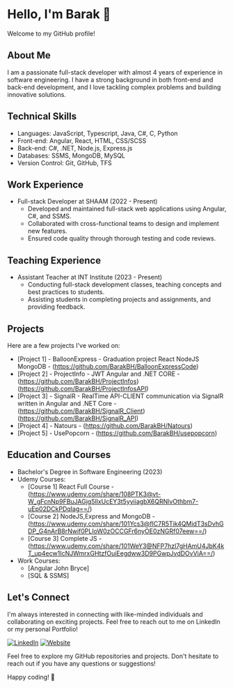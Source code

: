 # Hello, I'm Barak 👋

Welcome to my GitHub profile!

## About Me
I am a passionate full-stack developer with almost 4 years of experience in software engineering. I have a strong background in both front-end and back-end development, and I love tackling complex problems and building innovative solutions.

## Technical Skills
- Languages: JavaScript, Typescript, Java, C#, C, Python
- Front-end: Angular, React, HTML, CSS/SCSS
- Back-end: C#, .NET, Node.js, Express.js
- Databases: SSMS, MongoDB, MySQL
- Version Control: Git, GitHub, TFS

## Work Experience
- Full-stack Developer at SHAAM (2022 - Present)
  - Developed and maintained full-stack web applications using Angular, C#, and SSMS.
  - Collaborated with cross-functional teams to design and implement new features.
  - Ensured code quality through thorough testing and code reviews.

## Teaching Experience
- Assistant Teacher at INT Institute (2023 - Present)
  - Conducting full-stack development classes, teaching concepts and best practices to students.
  - Assisting students in completing projects and assignments, and providing feedback.

## Projects
Here are a few projects I've worked on:
- [Project 1] - BalloonExpress - Graduation project React NodeJS MongoDB - (https://github.com/BarakBH/BalloonExpressCode)
- [Project 2] - ProjectInfo - JWT Angular and .NET CORE - (https://github.com/BarakBH/ProjectInfos) (https://github.com/BarakBH/ProjectInfosAPI)
- [Project 3] - SignalR - RealTime API-CLIENT communication via SignalR written in Angular and .NET Core - (https://github.com/BarakBH/SignalR_Client) (https://github.com/BarakBH/SignalR_API)
- [Project 4] - Natours - (https://github.com/BarakBH/Natours)
- [Project 5] - UsePopcorn - (https://github.com/BarakBH/usepopcorn)

## Education and Courses
- Bachelor's Degree in Software Engineering (2023)
- Udemy Courses:
  - [Course 1] React Full Course - (https://www.udemy.com/share/108PTK3@vt-W_gFcnNp9FBuJAGjg5lIxUcEY3t5yyiiagbX6QRNlvOthbm7-uEp02DCkPDqIag==/)
  - [Course 2] NodeJS,Express and MongoDB - (https://www.udemy.com/share/101Ycs3@fIC7R5Tik4QMidT3sDvhGDP_G4nArB8rNwif0PLIoW0zOCCGFr6nyOE0zNGRf07eew==/)
  - [Course 3] Complete JS - (https://www.udemy.com/share/101WeY3@NFP7hzl7gHAmU4JbK4kT_up4ecw1IcNJWmrxGHtzfOuiEegdww3D9PGwpJvdDOvViA==/)
- Work Courses:
  - [Angular John Bryce]
  - [SQL & SSMS]

## Let's Connect
I'm always interested in connecting with like-minded individuals and collaborating on exciting projects. Feel free to reach out to me on LinkedIn or my personal Portfolio!

[![LinkedIn](https://img.shields.io/badge/-LinkedIn-0077B5?style=flat&logo=linkedin&logoColor=white)](https://www.linkedin.com/in/barak-ben-hamo/)
[![Website](https://img.shields.io/website/https/baraks-portfolio-v2.netlify.app.svg)](https://baraks-portfolio.netlify.app/)

Feel free to explore my GitHub repositories and projects. Don't hesitate to reach out if you have any questions or suggestions!

Happy coding! 🚀

<!---
BarakBH/BarakBH is a ✨ special ✨ repository because its `README.md` (this file) appears on your GitHub profile.
You can click the Preview link to take a look at your changes.
--->

